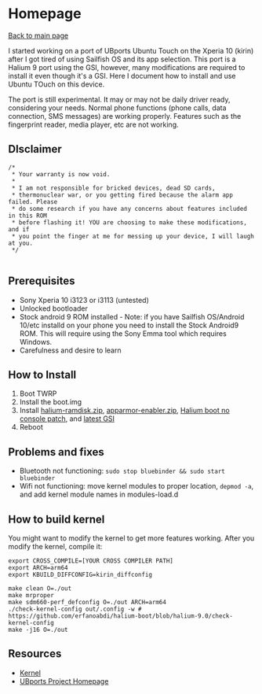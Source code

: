 # Homepage

[Back to main page](..)

I started working on a port of UBports Ubuntu Touch on the Xperia 10 (kirin) after I got tired of using Sailfish OS and its app selection. This port is a Halium 9 port using the GSI, however, many modifications are required to install it even though it's a GSI. Here I document how to install and use Ubuntu TOuch on this device. 

The port is still experimental. It may or may not be daily driver ready, considering your needs. Normal phone functions (phone calls, data connection, SMS messages) are working properly. Features such as the fingerprint reader, media player, etc are not working. 

## DIsclaimer

```
/*
 * Your warranty is now void.
 *
 * I am not responsible for bricked devices, dead SD cards,
 * thermonuclear war, or you getting fired because the alarm app failed. Please
 * do some research if you have any concerns about features included in this ROM
 * before flashing it! YOU are choosing to make these modifications, and if
 * you point the finger at me for messing up your device, I will laugh at you.
 */
 
```

## Prerequisites

* Sony Xperia 10 i3123 or i3113 (untested)
* Unlocked bootloader
* Stock android 9 ROM installed - Note: if you have Sailfish OS/Android 10/etc installd on your phone you need to install the Stock Android9 ROM. This will require using the Sony Emma tool which requires Windows.
* Carefulness and desire to learn

## How to Install

1. Boot TWRP
2. Install the boot.img
3. Install [halium-ramdisk.zip](https://build.lolinet.com/file/halium/GSI/tools/halium-ramdisk.zip), [apparmor-enabler.zip](https://build.lolinet.com/file/halium/GSI/tools/apparmor_enabler.zip), [Halium boot no console patch](https://build.lolinet.com/file/halium/GSI/tools/Halium-boot_no_console_patch.zip), and [latest GSI](https://build.lolinet.com/file/halium/GSI)
4. Reboot

## Problems and fixes

* Bluetooth not functioning: `sudo stop bluebinder && sudo start bluebinder`
* Wifi not functioning: move kernel modules to proper location, `depmod -a`, and add kernel module names in modules-load.d

## How to build kernel

You might want to modify the kernel to get more features working. After you modify the kernel, compile it:

```
export CROSS_COMPILE=[YOUR CROSS COMPILER PATH]
export ARCH=arm64
export KBUILD_DIFFCONFIG=kirin_diffconfig

make clean O=./out
make mrproper
make sdm660-perf_defconfig O=./out ARCH=arm64 
./check-kernel-config out/.config -w # https://github.com/erfanoabdi/halium-boot/blob/halium-9.0/check-kernel-config
make -j16 O=./out
```

## Resources

* [Kernel](https://github.com/hengyedev/kirinkernel)
* [UBports Project Homepage](https://ubports.com/)
